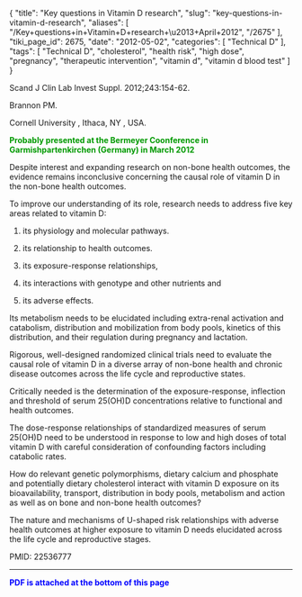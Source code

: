 {
    "title": "Key questions in Vitamin D research",
    "slug": "key-questions-in-vitamin-d-research",
    "aliases": [
        "/Key+questions+in+Vitamin+D+research+\u2013+April+2012",
        "/2675"
    ],
    "tiki_page_id": 2675,
    "date": "2012-05-02",
    "categories": [
        "Technical D"
    ],
    "tags": [
        "Technical D",
        "cholesterol",
        "health risk",
        "high dose",
        "pregnancy",
        "therapeutic intervention",
        "vitamin d",
        "vitamin d blood test"
    ]
}


Scand J Clin Lab Invest Suppl. 2012;243:154-62.

Brannon PM.

Cornell University , Ithaca, NY , USA.

 **<span style="color:#090;">Probably presented at the Bermeyer Coonference in Garmishpartenkirchen (Germany) in March 2012</span>** 

Despite interest and expanding research on non-bone health outcomes, the evidence remains inconclusive concerning the causal role of vitamin D in the non-bone health outcomes. 

To improve our understanding of its role, research needs to address five key areas related to vitamin D: 

1. its physiology and molecular pathways. 

1. its relationship to health outcomes. 

1. its exposure-response relationships, 

1. its interactions with genotype and other nutrients and 

1. its adverse effects. 

Its metabolism needs to be elucidated including extra-renal activation and catabolism, distribution and mobilization from body pools, kinetics of this distribution, and their regulation during pregnancy and lactation. 

Rigorous, well-designed randomized clinical trials need to evaluate the causal role of vitamin D in a diverse array of non-bone health and chronic disease outcomes across the life cycle and reproductive states. 

Critically needed is the determination of the exposure-response, inflection and threshold of serum 25(OH)D concentrations relative to functional and health outcomes. 

The dose-response relationships of standardized measures of serum 25(OH)D need to be understood in response to low and high doses of total vitamin D with careful consideration of confounding factors including catabolic rates. 

How do relevant genetic polymorphisms, dietary calcium and phosphate and potentially dietary cholesterol interact with vitamin D exposure on its bioavailability, transport, distribution in body pools, metabolism and action as well as on bone and non-bone health outcomes? 

The nature and mechanisms of U-shaped risk relationships with adverse health outcomes at higher exposure to vitamin D needs elucidated across the life cycle and reproductive stages.

PMID: 22536777

- - - - - - - - - - - - - - - - - - 

 **<span style="color:#00F;">PDF is attached at the bottom of this page</span>**